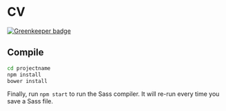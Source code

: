 # CV

[![Greenkeeper badge](https://badges.greenkeeper.io/roadmanict/cv.svg)](https://greenkeeper.io/)

## Compile

```bash
cd projectname
npm install
bower install
```

Finally, run `npm start` to run the Sass compiler. It will re-run every time you save a Sass file.
